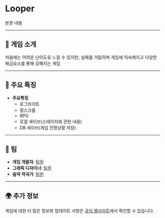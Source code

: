# Looper

본문 내용

---

## 📜 게임 소개

처음에는 어려운 난이도로 느낄 수 있지만, 실패를 거듭하며 게임에 익숙해지고 다양한 해금요소를 통해 강해지는 게임

---

## 🌟 주요 특징

- **주요특징**  
  - 로그라이트
  - 횡스크롤
  - RPG
  - 로컬 세이브(스테이지에 관한 내용)
  - DB 세이브(게임 진행상황 저장)



---

## 🤝 팀

- **게임 개발자**: [팀원](https://github.com/)
- **그래픽 디자이너**: [팀원](https://github.com/)
- **음악 작곡가**: [팀원](https://github.com/)

---

## 🌍 추가 정보

게임에 대한 더 많은 정보와 업데이트 사항은 [공식 웹사이트](https://asdfg.asd)에서 확인할 수 있습니다.

